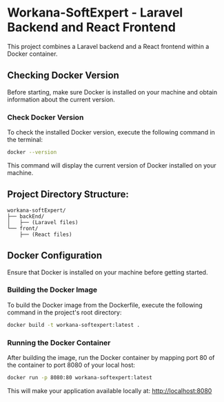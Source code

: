 
# Workana-SoftExpert - Laravel Backend and React Frontend

This project combines a Laravel backend and a React frontend within a Docker container.

## Checking Docker Version

Before starting, make sure Docker is installed on your machine and obtain information about the current version.

### Check Docker Version

To check the installed Docker version, execute the following command in the terminal:

```bash
docker --version
```

This command will display the current version of Docker installed on your machine.

## Project Directory Structure:

```
workana-softExpert/
├── backEnd/
│   ├── (Laravel files)
└── front/
    ├── (React files)
```

## Docker Configuration

Ensure that Docker is installed on your machine before getting started.

### Building the Docker Image

To build the Docker image from the Dockerfile, execute the following command in the project's root directory:

```bash
docker build -t workana-softexpert:latest .
```

### Running the Docker Container

After building the image, run the Docker container by mapping port 80 of the container to port 8080 of your local host:

```bash
docker run -p 8080:80 workana-softexpert:latest
```

This will make your application available locally at: [http://localhost:8080](http://localhost:8080)


